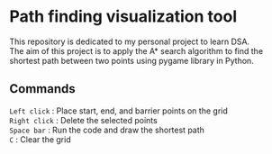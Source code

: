 # Path finding visualization tool
 
This repository is dedicated to my personal project to learn DSA.  
The aim of this project is to apply the A* search algorithm to find the shortest path between two points using pygame library in Python.

## Commands
`Left click` : Place start, end, and barrier points on the grid  
`Right click` : Delete the selected points  
`Space bar` : Run the code and draw the shortest path  
`C` : Clear the grid